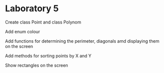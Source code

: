 # Laboratory 5
Create class Point and class Polynom

Add enum colour

Add functions for determining the perimeter, diagonals amd displaying them on the screen

Add methods for sorting points by X and Y 

Show rectangles on the screen
